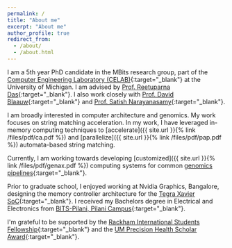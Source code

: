 ```yaml
---
permalink: /
title: "About me"
excerpt: "About me"
author_profile: true
redirect_from: 
  - /about/
  - /about.html
---
```


I am a 5th year PhD candidate in the MBits research group, part of the [Computer Engineering Laboratory (CELAB)](https://www.eecs.umich.edu/celab/){:target="\_blank"} at the University of Michigan. I am advised by [Prof. Reetuparna Das](http://web.eecs.umich.edu/~reetudas/){:target="\_blank"}. I also work closely with [Prof. David Blaauw](https://blaauw.engin.umich.edu/){:target="\_blank"} and [Prof. Satish Narayanasamy](http://web.eecs.umich.edu/~nsatish/){:target="\_blank"}.

I am broadly interested in computer architecture and genomics. My work focuses on string matching acceleration. In my work, I have leveraged in-memory computing techniques to [accelerate]({{ site.url }}{% link /files/pdf/ca.pdf %}) and [parallelize]({{ site.url }}{% link /files/pdf/pap.pdf %}) automata-based string matching. 

Currently, I am working towards developing [customized]({{ site.url }}{% link /files/pdf/genax.pdf %}) computing systems for common [genomics pipelines](https://software.broadinstitute.org/gatk/best-practices/workflow){:target="\_blank"}.  

Prior to graduate school, I enjoyed working at Nvidia Graphics, Bangalore, designing the memory controller architecture for the [Tegra Xavier SoC](https://wccftech.com/nvidia-drive-xavier-soc-detailed/){:target="\_blank"}. I received my Bachelors degree in Electrical and Electronics from [BITS-Pilani, Pilani Campus](https://www.bits-pilani.ac.in/Pilani/index.aspx){:target="\_blank"}. 

I'm grateful to be supported by the [Rackham International Students Fellowship](https://rackham.umich.edu/funding/funding-types/rackham-international-student-fellowship-and-the-chia-lun-lo-fellowship/){:target="\_blank"} and the [UM Precision Health Scholar Award](https://precisionhealth.umich.edu/news-features/features/michigan-precision-health-2018-scholars-awards-announced/){:target="\_blank"}.
